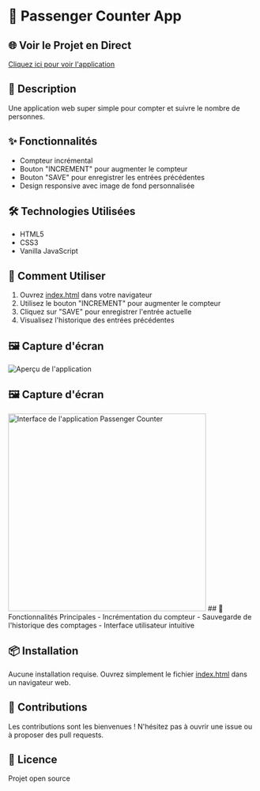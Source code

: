 # 🚶 Passenger Counter App

## 🌐 Voir le Projet en Direct
[Cliquez ici pour voir l'application](https://techie-sam.github.io/Passenger-counter-app/)

## 📝 Description
Une application web super simple pour compter et suivre le nombre de personnes.

## ✨ Fonctionnalités
- Compteur incrémental
- Bouton "INCREMENT" pour augmenter le compteur
- Bouton "SAVE" pour enregistrer les entrées précédentes
- Design responsive avec image de fond personnalisée

## 🛠 Technologies Utilisées
- HTML5
- CSS3
- Vanilla JavaScript

## 🚀 Comment Utiliser
1. Ouvrez [index.html](cci:7://file:///Users/samtsk/Desktop/Passenger%20counter%20app/index.html:0:0-0:0) dans votre navigateur
2. Utilisez le bouton "INCREMENT" pour augmenter le compteur
3. Cliquez sur "SAVE" pour enregistrer l'entrée actuelle
4. Visualisez l'historique des entrées précédentes

## 🖼 Capture d'écran
![Aperçu de l'application](aperçu.png)
## 🖼 Capture d'écran
<img src="apercu.png" alt="Interface de l'application Passenger Counter" width="400">
## 🔧 Fonctionnalités Principales
- Incrémentation du compteur
- Sauvegarde de l'historique des comptages
- Interface utilisateur intuitive

## 📦 Installation
Aucune installation requise. Ouvrez simplement le fichier [index.html](cci:7://file:///Users/samtsk/Desktop/Passenger%20counter%20app/index.html:0:0-0:0) dans un navigateur web.

## 🤝 Contributions
Les contributions sont les bienvenues ! N'hésitez pas à ouvrir une issue ou à proposer des pull requests.

## 📄 Licence
Projet open source